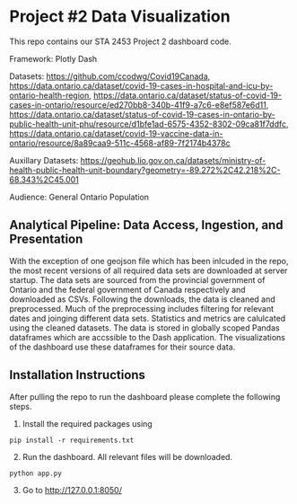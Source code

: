 # Project #2 Data Visualization
This repo contains our STA 2453 Project 2 dashboard code.

Framework: Plotly Dash

Datasets: https://github.com/ccodwg/Covid19Canada, https://data.ontario.ca/dataset/covid-19-cases-in-hospital-and-icu-by-ontario-health-region, https://data.ontario.ca/dataset/status-of-covid-19-cases-in-ontario/resource/ed270bb8-340b-41f9-a7c6-e8ef587e6d11, https://data.ontario.ca/dataset/status-of-covid-19-cases-in-ontario-by-public-health-unit-phu/resource/d1bfe1ad-6575-4352-8302-09ca81f7ddfc, https://data.ontario.ca/dataset/covid-19-vaccine-data-in-ontario/resource/8a89caa9-511c-4568-af89-7f2174b4378c

Auxillary Datasets: https://geohub.lio.gov.on.ca/datasets/ministry-of-health-public-health-unit-boundary?geometry=-89.272%2C42.218%2C-68.343%2C45.001

Audience: General Ontario Population

## Analytical Pipeline: Data Access, Ingestion, and Presentation
With the exception of one geojson file which has been inlcuded in the repo, the most recent versions of all required data sets are downloaded at server startup. The data sets are sourced from the provincial government of Ontario and the federal government of Canada respectively and downloaded as CSVs. Following the downloads, the data is cleaned and preprocessed. Much of the preprocessing includes filtering for relevant dates and joinging different data sets. Statistics and metrics are calulcated using the cleaned datasets. The data is stored in globally scoped Pandas dataframes which are accssible to the Dash application. The visualizations of the dashboard use these dataframes for their source data. 

## Installation Instructions
After pulling the repo to run the dashboard please complete the following steps.

1. Install the required packages using 

```
pip install -r requirements.txt
```

2. Run the dashboard. All relevant files will be downloaded.
```
python app.py
```
3. Go to http://127.0.0.1:8050/

